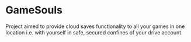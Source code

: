 # GameSouls
Project aimed to provide cloud saves functionality to all your games in one location i.e. with yourself in safe, secured confines of your drive account.

